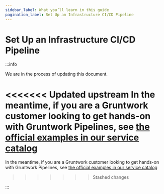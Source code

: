 ```yaml
---
sidebar_label: What you’ll learn in this guide
pagination_label: Set Up an Infrastructure CI/CD Pipeline
---
```


# Set Up an Infrastructure CI/CD Pipeline

:::info

We are in the process of updating this document. 

<<<<<<< Updated upstream
In the meantime, if you are a Gruntwork customer looking to get hands-on with Gruntwork Pipelines, see [the official examples in our service catalog](https://github.com/tnn-gruntwork-io/terraform-aws-service-catalog/tree/master/examples/for-learning-and-testing/gruntwork-pipelines)
=======
In the meantime, if you are a Gruntwork customer looking to get hands-on with Gruntwork Pipelines, see [the official examples in our service catalog](https://github.com/tnn-gruntwork-io/terraform-aws-service-catalog/tree/master/examples/for-learning-and-testing/gruntwork-pipelines)
>>>>>>> Stashed changes

:::


<!-- ##DOCS-SOURCER-START
{
  "sourcePlugin": "local-copier",
  "hash": "27d9d37b06e4fca1b2da565d1069829e"
}
##DOCS-SOURCER-END -->
